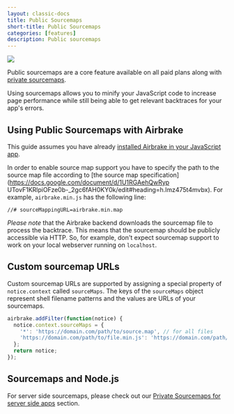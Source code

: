 ```yaml
---
layout: classic-docs
title: Public Sourcemaps
short-title: Public Sourcemaps
categories: [features]
description: Public sourcemaps
---
```


![](https://s3.amazonaws.com/document-resources/jsbrakeman.png)

Public sourcemaps are a core feature available on all paid plans along with
[private sourcemaps](/docs/features/private-sourcemaps).

Using sourcemaps allows you to minify your JavaScript code to increase page
performance while still being able to get relevant backtraces for your app's
errors.

## Using Public Sourcemaps with Airbrake

This guide assumes you have already [installed Airbrake in your JavaScript
app](/docs/installing-airbrake/installing-airbrake-in-a-javascript-application).

In order to enable source map support you have to specify the path to the
source map file according to
[the source map specification](https://docs.google.com/document/d/1U1RGAehQwRyp
UTovF1KRlpiOFze0b-_2gc6fAH0KY0k/edit#heading=h.lmz475t4mvbx).
For example, `airbrake.min.js` has the following line:

```
//# sourceMappingURL=airbrake.min.map
```

*Please note* that the Airbrake backend downloads the sourcemap file to
process the backtrace. This means that the sourcemap should be publicly
accessible via HTTP. So, for example, don't expect sourcemap support to work
on your local webserver running on `localhost`.

## Custom sourcemap URLs

Custom sourcemap URLs are supported by assigning a special property of
`notice.context` called `sourceMaps`. The keys of the `sourceMaps` object
represent shell filename patterns and the values are URLs of your sourcemaps.

```js
airbrake.addFilter(function(notice) {
  notice.context.sourceMaps = {
    '*': 'https://domain.com/path/to/source.map', // for all files
    'https://domain.com/path/to/file.min.js': 'https://domain.com/path/to/source.map'
  };
  return notice;
});
```

## Sourcemaps and Node.js

For server side sourcemaps, please check out our [Private Sourcemaps for server
side apps](/docs/features/private-sourcemaps/#sourcemaps-and-nodejs) section.
